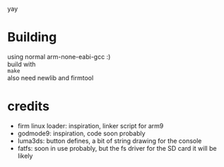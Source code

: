 yay

# Building

using normal arm-none-eabi-gcc :) \
build with \
```make``` \
also need newlib and firmtool

# credits

- firm linux loader: inspiration, linker script for arm9
- godmode9: inspiration, code soon probably
- luma3ds: button defines, a bit of string drawing for the console
- fatfs: soon in use probably, but the fs driver for the SD card it will be likely